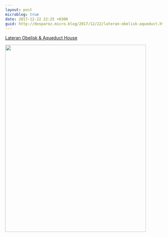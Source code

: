 ```yaml
---
layout: post
microblog: true
date: 2017-12-22 22:25 +0300
guid: http://desparoz.micro.blog/2017/12/22/lateran-obelisk-aqueduct.html
---
```

[Lateran Obelisk & Aqueduct House](http://www.desparoz.com/2017/12/23/lateran-obelisk-aqueduct-house/)

<img src="http://desparoz.me/uploads/2017/ec5e31c5a1.jpg" width="450" height="600" />
